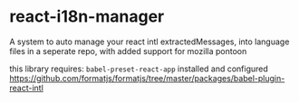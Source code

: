 # react-i18n-manager
A system to auto manage your react intl extractedMessages, into language files in a seperate repo, with added support for mozilla pontoon

this library requires: `babel-preset-react-app` installed and configured
https://github.com/formatjs/formatjs/tree/master/packages/babel-plugin-react-intl

